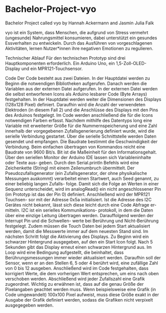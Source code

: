 # Bachelor-Project-vyo
Bachelor Project called vyo by Hannah Ackermann and Jasmin Julia Falk

vyo ist ein System, dass Menschen, die aufgrund von Stress vermehrt (ungesunde) Nahrungsmittel konsumieren, dabei unterstützt ein gesundes Essverhalten zu entwickeln. Durch das Ausführen von vorgeschlagenen Aktivitäten, lernen Nutzer*innen ihre negativen Emotionen zu regulieren.

Technischer Ablauf
Für den technischen Prototyp sind drei Hauptkomponenten erforderlich. Ein Arduino Uno, ein 1,5-Zoll-OLED-Display und ein MPR121-Touchsensor.

Code
Der Code besteht aus zwei Dateien. In der Hauptdatei werden zu Beginn die notwendigen Bibliotheken aufgerufen. Danach werden die Variablen aus der externen Datei aufgerufen. In der externen Datei werden die selbst entworfenen Icons als Arduino lesbarer Code (Byte Arrays) festgehalten. In der Hauptdatei werden weiter die Dimensionen des Displays (128x128 Pixel) definiert. Daraufhin wird
die Anzahl der verwendeten Elektroden (in diesem Fall 2) und die Anschlüsse des Displays mit den Pins des Arduinos festgelegt. Im Code werden anschließend die für die Icons notwendigen Farben erfasst.
Nachdem mithilfe des Datentyps long eine Variable mit erweiterter Größe für die Nummernspeicherung und eine Zahl innerhalb der vorgegebenen Zufallsgenerierung definiert wurde, wird die serielle Verbindung gestartet. Über die serielle Schnittstelle werden Daten gesendet und empfangen. Die Baudrate bestimmt die Geschwindigkeit der Verbindung. Beim einfachen übertragen von Kommandos reicht eine Baudrate von 9600 Bit/s. Bit ist die Maßeinheit für den Informationsgehalt.
Über den seriellen Monitor der Arduino IDE lassen sich Variableninhalte oder Texte aus- geben. Durch den Serial.println Befehls wird eine Zeichenkette (String) mit einem Zeilenumbruch übermittelt.
Der Pseudozufallsgenerator (ein Zufallsgenerator, der ohne physikalische Messungen auskommt) verarbeitet einen Startwert, auch Seed genannt, zu einer beliebig langen Zufalls- folge. Damit sich die Folge an Werten in einer Sequenz unterscheidet, wird im analogRead() ein nicht angeschlossener Pin (im Prototyp ist das der Pin 0) definiert.
Anschließend wird der MPR121 Touchsen- sor mit der Adresse 0x5a initialisiert. Ist die Adresse des I2C Gerätes nicht bekannt, lässt sich diese leicht durch eine Code Abfrage er- mitteln. I2C ist ein serielles Kommunikations- protokoll, in dem die Daten über eine einzige
Leitung übertragen werden. Darauffolgend werden der Interrupt Pin und die Schwellen- werte bei Berührung und Nicht-Berührung festgelegt. Zudem müssen die Touch Daten bei jedem Start aktualisiert werden, damit die Messwerte immer auf dem neuesten Stand sind.
Im nächsten Schritt folgt die Aktivierung
des Displays. Zu Beginn wird ein schwarzer Hintergrund ausgegeben, auf den ein Start Icon folgt. Nach 5 Sekunden gibt das Display erneut einen schwarzen Hintergrund aus.
Im Loop wird eine Bedingung aufgestellt,
die beinhaltet, dass Berührungsmessungen immer wieder aktualisiert werden. Daraufhin soll der Sensor, wenn er an den Stellen 6, 5 oder 4 berührt wird, eine zufällige Zahl von 0 bis 12 ausgeben. Anschließend wird im Code festgehalten, dass korrigiert Werte, die dem vorherigen Wert entsprechen, um eins nach oben verschoben werden.
Abschließend wird jeder Zufallszahl eine Grafik zugeordnet. Wichtig zu erwähnen ist, dass auf die genau Größe der Pixelangaben geachtet werden muss. Wenn beispielsweise eine Grafik (in Code umgewandelt) 100x100 Pixel aufweist, muss diese Größe exakt in der Ausgabe der Grafik definiert werden, sodass die Grafiken nicht verpixelt ausgegegeben werden.
